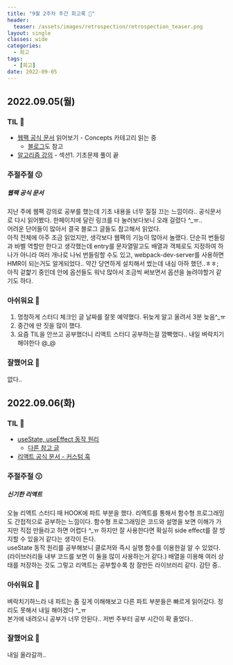 ```yaml
---
title: "9월 2주차 주간 회고록 🙂"
header:
  teaser: /assets/images/retrospection/retrospection_teaser.png
layout: single
classes: wide
categories:
  - 회고
tags:
  - [회고]
date: 2022-09-05
---
```


## 2022.09.05(월)

### TIL 🧐

- [웹팩 공식 문서](https://webpack.kr/concepts/) 읽어보기 - Concepts 카테고리 읽는 중
  - [블로그](https://github.com/FEDevelopers/tech.description/wiki/Webpack%EC%9D%98-%ED%98%BC%EB%9E%80%EC%8A%A4%EB%9F%B0-%EC%82%AC%ED%95%AD%EB%93%A4)도 참고
- [알고리즘 강의](https://www.inflearn.com/course/%EC%9E%90%EB%B0%94%EC%8A%A4%ED%81%AC%EB%A6%BD%ED%8A%B8-%EC%95%8C%EA%B3%A0%EB%A6%AC%EC%A6%98-%EB%AC%B8%EC%A0%9C%ED%92%80%EC%9D%B4#curriculum) - 섹션1. 기초문제 풀이 끝

### 주절주절 😗

##### 웹팩 공식 문서

지난 주에 웹팩 강의로 공부를 했는데 기초 내용을 너무 질질 끄는 느낌이라.. 공식문서로 다시 읽어봤다. 한페이지에 달린 링크를 다 눌러보다보니 오래 걸렸다 ^\_ㅠ..  
어려운 단어들이 많아서 결국 블로그 글들도 참고해서 읽었다.  
아직 전체에 아주 조금 읽었지만, 생각보다 웹팩의 기능이 많아서 놀랬다. 단순히 번들링과 바벨 역할만 한다고 생각했는데 entry를 문자열말고도 배열과 객체로도 지정하여 하나가 아니라 여러 개나로 나눠 번들링할 수도 있고, webpack-dev-server를 사용하면 HMR이 되는거도 알게되었다.. 약간 당연하게 설치해서 썼는데 내심 아하 했던..ㅎㅎ;  
아직 겉햝기 중인데 안에 옵션들도 워낙 많아서 조금씩 써보면서 옵션을 늘려야할거 같기도 하다.

### 아쉬워요 🙁

1. 멍청하게 스터디 체크인 글 날짜를 잘못 예약했다. 뒤늦게 알고 올려서 3분 늦음^\_ㅠ
2. 중간에 딴 짓을 많이 했다.
3. 요즘 TIL을 안쓰고 공부했더니 리액트 스터디 공부하는걸 깜빡했다.. 내일 벼락치기 해야한다 @\_@

### 잘했어요 🙂

없다..

## 2022.09.06(화)

### TIL 🧐

- [useState, useEffect 동작 원리](https://it-eldorado.tistory.com/155)
  - [다른 참고 글](https://seokzin.tistory.com/entry/React-useState%EC%9D%98-%EB%8F%99%EC%9E%91-%EC%9B%90%EB%A6%AC%EC%99%80-%ED%81%B4%EB%A1%9C%EC%A0%80)
- [리액트 공식 문서 - 커스텀 훅](https://ko.reactjs.org/docs/hooks-custom.html)

### 주절주절 😗

##### 신기한 리액트

오늘 리액트 스터디 때 HOOK에 파트 부분을 했다. 리액트를 통해서 함수형 프로그래밍도 간접적으로 공부하는 느낌이다. 함수형 프로그래밍은 코드와 설명을 보면 이해가 가지만 직접 만들라고 하면 어렵다 ^\_ㅠ 하지만 잘 사용한다면 확실히 side effect를 잘 방지할 수 있을거 같다는 생각이 든다.  
useState 동작 원리를 공부해보니 클로저와 즉시 실행 함수를 이용한걸 알 수 있었다. (라이브러리들 내부 코드를 보면 이 둘을 많이 사용하는거 같다.) 배열을 이용해 여러 상태를 저장하는 것도 그렇고 리액트는 공부할수록 참 잘만든 라이브러리 같다. 감탄 중..

### 아쉬워요 🙁

벼락치기하느라 내 파트는 좀 깊게 이해해보고 다른 파트 부분들은 빠르게 읽어갔다. 정리도 못해서 내일 해야겠다 ^\_ㅠ  
본가에 내려오니 공부가 너무 안된다.. 저번 주부터 공부 시간이 확 줄었다..

### 잘했어요 🙂

내일 올라갈까..
